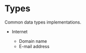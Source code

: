 Types
=====

Common data types implementations.

* Internet

    * Domain name
    * E-mail address
